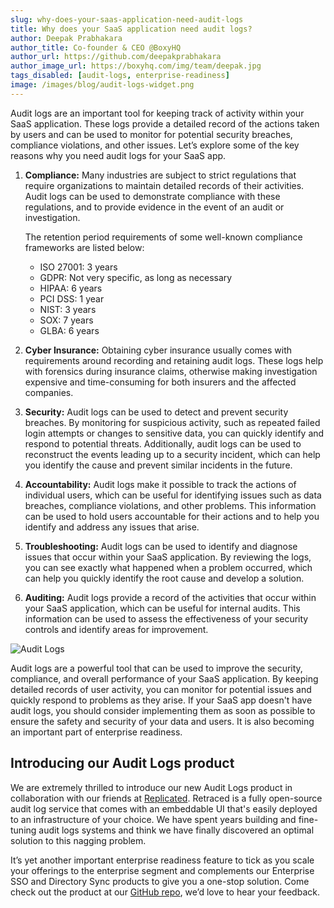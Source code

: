 ```yaml
---
slug: why-does-your-saas-application-need-audit-logs
title: Why does your SaaS application need audit logs?
author: Deepak Prabhakara
author_title: Co-founder & CEO @BoxyHQ
author_url: https://github.com/deepakprabhakara
author_image_url: https://boxyhq.com/img/team/deepak.jpg
tags_disabled: [audit-logs, enterprise-readiness]
image: /images/blog/audit-logs-widget.png
---
```


Audit logs are an important tool for keeping track of activity within your SaaS application. These logs provide a detailed record of the actions taken by users and can be used to monitor for potential security breaches, compliance violations, and other issues. Let’s explore some of the key reasons why you need audit logs for your SaaS app.

1. **Compliance:** Many industries are subject to strict regulations that require organizations to maintain detailed records of their activities. Audit logs can be used to demonstrate compliance with these regulations, and to provide evidence in the event of an audit or investigation.

   The retention period requirements of some well-known compliance frameworks are listed below:

   - ISO 27001: 3 years
   - GDPR: Not very specific, as long as necessary
   - HIPAA: 6 years
   - PCI DSS: 1 year
   - NIST: 3 years
   - SOX: 7 years
   - GLBA: 6 years

2. **Cyber Insurance:** Obtaining cyber insurance usually comes with requirements around recording and retaining audit logs. These logs help with forensics during insurance claims, otherwise making investigation expensive and time-consuming for both insurers and the affected companies.
3. **Security:** Audit logs can be used to detect and prevent security breaches. By monitoring for suspicious activity, such as repeated failed login attempts or changes to sensitive data, you can quickly identify and respond to potential threats. Additionally, audit logs can be used to reconstruct the events leading up to a security incident, which can help you identify the cause and prevent similar incidents in the future.
4. **Accountability:** Audit logs make it possible to track the actions of individual users, which can be useful for identifying issues such as data breaches, compliance violations, and other problems. This information can be used to hold users accountable for their actions and to help you identify and address any issues that arise.
5. **Troubleshooting:** Audit logs can be used to identify and diagnose issues that occur within your SaaS application. By reviewing the logs, you can see exactly what happened when a problem occurred, which can help you quickly identify the root cause and develop a solution.
6. **Auditing:** Audit logs provide a record of the activities that occur within your SaaS application, which can be useful for internal audits. This information can be used to assess the effectiveness of your security controls and identify areas for improvement.

![Audit Logs](/images/blog/audit-logs-widget.png)

Audit logs are a powerful tool that can be used to improve the security, compliance, and overall performance of your SaaS application. By keeping detailed records of user activity, you can monitor for potential issues and quickly respond to problems as they arise. If your SaaS app doesn't have audit logs, you should consider implementing them as soon as possible to ensure the safety and security of your data and users. It is also becoming an important part of enterprise readiness.

## Introducing our Audit Logs product

We are extremely thrilled to introduce our new Audit Logs product in collaboration with our friends at [Replicated](https://replicated.com). Retraced is a fully open-source audit log service that comes with an embeddable UI that's easily deployed to an infrastructure of your choice. We have spent years building and fine-tuning audit logs systems and think we have finally discovered an optimal solution to this nagging problem.

It’s yet another important enterprise readiness feature to tick as you scale your offerings to the enterprise segment and complements our Enterprise SSO and Directory Sync products to give you a one-stop solution. Come check out the product at our [GitHub repo](https://github.com/retracedhq/retraced), we’d love to hear your feedback.
